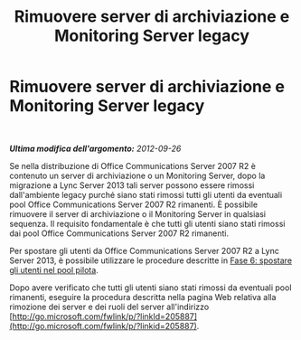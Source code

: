 ﻿---
title: Rimuovere server di archiviazione e Monitoring Server legacy
TOCTitle: Rimuovere server di archiviazione e Monitoring Server legacy
ms:assetid: bca6b419-d5bc-4a46-af42-1dd51b99a26b
ms:mtpsurl: https://technet.microsoft.com/it-it/library/JJ205215(v=OCS.15)
ms:contentKeyID: 49301802
ms.date: 08/24/2015
mtps_version: v=OCS.15
ms.translationtype: HT
---

# Rimuovere server di archiviazione e Monitoring Server legacy

 

_**Ultima modifica dell'argomento:** 2012-09-26_

Se nella distribuzione di Office Communications Server 2007 R2 è contenuto un server di archiviazione o un Monitoring Server, dopo la migrazione a Lync Server 2013 tali server possono essere rimossi dall'ambiente legacy purché siano stati rimossi tutti gli utenti da eventuali pool Office Communications Server 2007 R2 rimanenti. È possibile rimuovere il server di archiviazione o il Monitoring Server in qualsiasi sequenza. Il requisito fondamentale è che tutti gli utenti siano stati rimossi dai pool Office Communications Server 2007 R2 rimanenti.

Per spostare gli utenti da Office Communications Server 2007 R2 a Lync Server 2013, è possibile utilizzare le procedure descritte in [Fase 6: spostare gli utenti nel pool pilota](phase-6-move-users-to-the-pilot-pool.md).

Dopo avere verificato che tutti gli utenti siano stati rimossi da eventuali pool rimanenti, eseguire la procedura descritta nella pagina Web relativa alla rimozione dei server e dei ruoli del server all'indirizzo [http://go.microsoft.com/fwlink/p/?linkId=205887](http://go.microsoft.com/fwlink/p/?linkid=205887).

